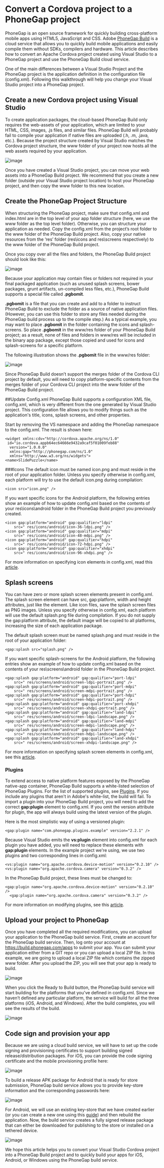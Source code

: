 <properties
   pageTitle="Convert a Cordova project to a PhoneGap project | Cordova"
   description="description"
   services="na"
   documentationCenter=""
   authors="subhagpo"
   tags=""/>
<tags
   ms.service="na"
   ms.devlang="javascript"
   ms.topic="article"
   ms.tgt_pltfrm="mobile-multiple"
   ms.workload="na"
   ms.date="09/11/2015"
   ms.author="Subhag.Oak"/>
   
# Convert a Cordova project to a PhoneGap project

PhoneGap is an open source framework for quickly building cross-platform mobile apps using HTML5, JavaScript and CSS. Adobe [PhoneGap Build](https://build.phonegap.com/) is a cloud service that allows you to quickly build mobile applications and easily compile them without SDKs, compilers and hardware. This article describes how to convert an Apache Cordova project created using Visual Studio to a PhoneGap project and use the PhoneGap Build cloud service.

One of the main differences between a Visual Studio Project and the PhoneGap project is the application definition in the configuration file (config.xml). Following this walkthrough will help you change your Visual Studio project into a PhoneGap project.

## Create a new Cordova project using Visual Studio
To create application packages, the cloud-based PhoneGap Build only requires the web-assets of your application, which are limited to your HTML, CSS, images, .js files, and similar files. PhoneGap Build will probably fail to compile your application if native files are uploaded (.h, .m, .java, etc.). Because the project structure created by Visual Studio matches the Cordova project structure, the www folder of your project now hosts all the web assets required by your application.

  ![image](media/convert_cordova_phonegap/IC796772.png)

Once you have created a Visual Studio project, you can move your web assets into a PhoneGap Build project. We recommend that you create a new folder (outside your Visual Studio project location) to host your PhoneGap project, and then copy the www folder to this new location.

## Create the PhoneGap Project Structure
When structuring the PhoneGap project, make sure that config.xml and index.html are in the top level of your app folder structure (here, we use the www folder as the top level folder). Otherwise, you can structure your application as needed. Copy the config.xml from the project’s root folder to the www folder of the PhoneGap Build project. Also, copy your native resources from the ‘res’ folder (res\icons and res\screens respectively) to the www folder of the PhoneGap Build project.

Once you copy over all the files and folders, the PhoneGap Build project should look like this:

  ![image](media/convert_cordova_phonegap/IC795800.png)

Because your application may contain files or folders not required in your final packaged application (such as unused splash screens, bower packages, grunt artifacts, un-compiled less files, etc.), PhoneGap Build supports a special file called **.pgbomit**.

**.pgbomit** is a file that you can create and add to a folder to instruct PhoneGap Build to exclude the folder as a source of native application files. (However, you can use this folder to store any files needed during the PhoneGap build process up to the compile step.) As a typical example, you may want to place **.pgbomit** in the folder containing the icons and splash-screens. So place **.pgbomit** in the www/res folder of your PhoneGap Build project; as a result, none of files and folders in www/res will be included in the binary app package, except those copied and used for icons and splash-screens for a specific platform.

The following illustration shows the **.pgbomit** file in the www/res folder:

  ![image](media/convert_cordova_phonegap/IC795811.png)

Since PhoneGap Build doesn’t support the merges folder of the Cordova CLI project by default, you will need to copy platform-specific contents from the merges folder of your Cordova CLI project into the www folder of the PhoneGap Build project.

##Update Config.xml
PhoneGap Build supports a configuration XML file, config.xml, which is very different from the one generated by Visual Studio project. This configuration file allows you to modify things such as the application's title, icons, splash screens, and other properties.

Start by removing the VS namespace and adding the PhoneGap namespace to the config.xml. The result is shown here:

    <widget xmlns:cdv="http://cordova.apache.org/ns/1.0"
     id="io.cordova.appb64ec64666e9432a9caf5f01009feb88"
      version="1.0.0.0"
      xmlns:gap="http://phonegap.com/ns/1.0"
      xmlns="http://www.w3.org/ns/widgets">
    <name>SlidePuzzle</name>

###Icons
The default icon must be named icon.png and must reside in the root of your application folder. Unless you specify otherwise in config.xml, each platform will try to use the default icon.png during compilation:

    <icon src="icon.png" />

If you want specific icons for the Android platform, the following entries show an example of how to update config.xml based on the contents of your res\icons\android folder in the PhoneGap Build project you previously created.

    <icon gap:platform="android" gap:qualifier="ldpi"
        src=" res/icons/android/icon-36-ldpi.png" />
    <icon gap:platform="android" gap:qualifier="mdpi"
        src=" res/icons/android/icon-48-mdpi.png" />
    <icon gap:platform="android" gap:qualifier="hdpi"
        src=" res/icons/android/icon-72-hdpi.png" />
    <icon gap:platform="android" gap:qualifier="xhdpi"
        src=" res/icons/android/icon-96-xhdpi.png" />

For more information on specifying icon elements in config.xml, read this [article](http://docs.build.phonegap.com/en_US/configuring_icons_and_splash.md.html#Icons%20and%20Splash%20Screens).

## Splash screens
You can have zero or more splash screen elements present in config.xml. The splash screen element can have src, gap:platform, width and height attributes, just like the <icon> element. Like icon files, save the splash screen files as PNG images. Unless you specify otherwise in config.xml, each platform will use the default splash.png file during compilation. If you do not supply the gap:platform attribute, the default image will be copied to all platforms, increasing the size of each application package.

The default splash screen must be named splash.png and must reside in the root of your application folder:

    <gap:splash src="splash.png" />

If you want specific splash-screens for the Android platform, the following entries show an example of how to update config.xml based on the contents of your res\screens\android folder in the PhoneGap Build project.

    <gap:splash gap:platform="android" gap:qualifier="port-ldpi"
        src=" res/screens/android/screen-ldpi-portrait.png" />
    <gap:splash gap:platform="android" gap:qualifier="port-mdpi"
        src=" res/screens/android/screen-mdpi-portrait.png" />
    <gap:splash gap:platform="android" gap:qualifier="port-hdpi"
        src=" res/screens/android/screen-hdpi-portrait.png" />
    <gap:splash gap:platform="android" gap:qualifier="port-xhdpi"
        src=" res/screens/android/screen-xhdpi-portrait.png" />
    <gap:splash gap:platform="android" gap:qualifier="land-ldpi"
        src=" res/screens/android/screen-ldpi-landscape.png" />
    <gap:splash gap:platform="android" gap:qualifier="land-mdpi"
        src=" res/screens/android/screen-mdpi-landscape.png" />
    <gap:splash gap:platform="android" gap:qualifier="land-hdpi"
        src=" res/screens/android/screen-hdpi-landscape.png" />
    <gap:splash gap:platform="android" gap:qualifier="land-xhdpi"
        src=" res/screens/android/screen-xhdpi-landscape.png" />

For more information on specifying splash screen elements in config.xml, see this [article](http://docs.build.phonegap.com/en_US/configuring_icons_and_splash.md.html#Icons%20and%20Splash%20Screens).

### Plugins
To extend access to native platform features exposed by the PhoneGap native-app container, PhoneGap Build supports a white-listed selection of PhoneGap Plugins. For the list of supported plugins, see [Plugins](https://build.phonegap.com/plugins). If you include any plugins that aren't in Adobe's white-list, the build will fail. To import a plugin into your PhoneGap Build project, you will need to add the correct **gap:plugin** element to config.xml. If you omit the version attribute for plugin, the app will always build using the latest version of the plugin.

Here is the most simplistic way of using a versioned plugin:

    <gap:plugin name="com.phonegap.plugins.example" version="2.2.1" />

Because Visual Studio emits the **vs:plugin** element into config.xml for each plugin you have added, you will need to replace these elements with **gap:plugin** elements. In the example project we're using, we use two plugins and two corresponding lines in config.xml:

    <vs:plugin name="org.apache.cordova.device-motion" version="0.2.10" />
    <vs:plugin name="org.apache.cordova.camera" version="0.3.2" />

In the PhoneGap Build project, these lines must be changed to:

    <gap:plugin name="org.apache.cordova.device-motion" version="0.2.10" />
      <gap:plugin name="org.apache.cordova.camera" version="0.3.2" />

For more information on modifying plugins, see this [article](http://docs.build.phonegap.com/en_US/configuring_plugins.md.html#Plugins).

## Upload your project to PhoneGap
Once you have completed all the required modifications, you can upload your application to the PhoneGap build service. First, create an account for the PhoneGap build service. Then, log onto your account at https://build.phonegap.com/apps to submit your app. You can submit your application either from a GIT repo or you can upload a local ZIP file. In this example, we are going to upload a local ZIP file which contains the zipped www folder. After you upload the ZIP, you will see that your app is ready to build.

  ![image](media/convert_cordova_phonegap/IC795812.png)

When you click the Ready to Build button, the PhoneGap build service will start building for the platforms that you've defined in config.xml. Since we haven’t defined any particular platform, the service will build for all the three platforms (iOS, Android, and Windows). After the build completes, you will see the results of the build.

  ![image](media/convert_cordova_phonegap/IC795813.png)

## Code sign and provision your app
Because we are using a cloud build service, we will have to set up the code signing and provisioning certificates to support building signed release/distribution packages. For iOS, you can provide the code signing certificate and the mobile provisioning profile here:

  ![image](media/convert_cordova_phonegap/IC795814.png)

To build a release APK package for Android that is ready for store submission, PhoneGap build service allows you to provide key-store information and the corresponding passwords here:

  ![image](media/convert_cordova_phonegap/IC795815.png)

For Android, we will use an existing key-store that we have created earlier (or you can create a new one using this [guide](http://developer.android.com/tools/publishing/app-signing.html)) and then rebuild the application. Now, the build service creates a fully signed release package that can either be downloaded for publishing to the store or installed on a tethered device.

  ![image](media/convert_cordova_phonegap/IC795813.png)

We hope this article helps you to convert your Visual Studio Cordova project into a PhoneGap Build project and to quickly build your apps for iOS, Android, or Windows using the PhoneGap build service.
